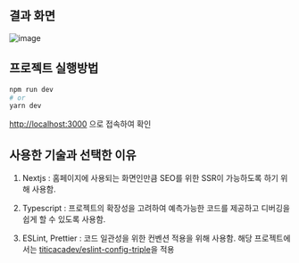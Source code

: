 ## 결과 화면 
![image](https://user-images.githubusercontent.com/28224655/178269883-c791a5e7-2d00-458e-b8c2-d959a4d7f0e5.png)

## 프로젝트 실행방법

```bash
npm run dev
# or
yarn dev
```
[http://localhost:3000](http://localhost:3000) 으로 접속하여 확인 

## 사용한 기술과 선택한 이유

1) Nextjs
: 홈페이지에 사용되는 화면인만큼 SEO를 위한 SSR이 가능하도록 하기 위해 사용함.

2) Typescript
: 프로젝트의 확장성을 고려하여 예측가능한 코드를 제공하고 디버깅을 쉽게 할 수 있도록 사용함. 

3) ESLint, Prettier
: 코드 일관성을 위한 컨벤션 적용을 위해 사용함. 해당 프로젝트에서는 [titicacadev/eslint-config-triple](https://github.com/titicacadev/eslint-config-triple)을 적용

